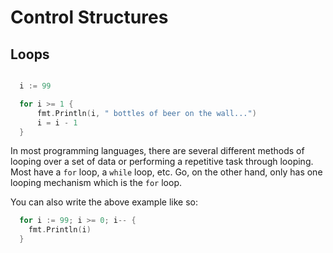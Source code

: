 # Control Structures

## Loops

```go

  i := 99

  for i >= 1 {
      fmt.Println(i, " bottles of beer on the wall...")
      i = i - 1
  }

```

In most programming languages, there are several different methods of looping
over a set of data or performing a repetitive task through looping. Most have
a `for` loop, a `while` loop, etc. Go, on the other hand, only has one looping
mechanism which is the `for` loop.

You can also write the above example like so:

```go
  for i := 99; i >= 0; i-- {
    fmt.Println(i)
  }
```
